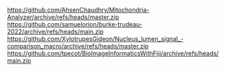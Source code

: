 https://github.com/AhsenChaudhry/Mitochondria-Analyzer/archive/refs/heads/master.zip
https://github.com/samuelorion/burke-trudeau-2022/archive/refs/heads/main.zip
https://github.com/XylotrupesGideon/Nucleus_lumen_signal_-comparison_macro/archive/refs/heads/master.zip
https://github.com/tpecot/BioImageInformaticsWithFiji/archive/refs/heads/main.zip
